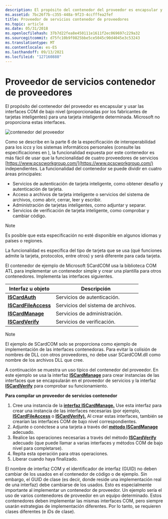 ```yaml
---
description: El propósito del contenedor del proveedor es encapsular y usar las interfaces COM de bajo nivel (proporcionadas por los fabricantes de tarjetas inteligentes) para una tarjeta inteligente determinada. Microsoft no proporciona estas interfaces.
ms.assetid: 7bc26f7b-c355-448a-9f23-4ccfffea2fef
title: Proveedor de servicios contenedor de proveedores
ms.topic: article
ms.date: 05/31/2018
ms.openlocfilehash: 37b7d22fea8e450111e1611f2ec069697c229a32
ms.sourcegitcommit: d75fc10b9f0825bbe5ce5045c90d4045e3c53243
ms.translationtype: MT
ms.contentlocale: es-ES
ms.lasthandoff: 09/13/2021
ms.locfileid: "127160888"
---
```

# <a name="vendor-wrapper-service-provider"></a>Proveedor de servicios contenedor de proveedores

El propósito del contenedor del proveedor es encapsular y usar las interfaces COM de bajo nivel (proporcionadas por los fabricantes de tarjetas inteligentes) para una tarjeta inteligente determinada. Microsoft no proporciona estas interfaces.

![contenedor del proveedor](images/scspart1.png)

Como se describe en la parte 6 de la especificación de interoperabilidad para los *iccs* y los sistemas informáticos personales (consulte las especificaciones en ), la funcionalidad expuesta por este contenedor es más fácil de usar que la funcionalidad de cuatro proveedores de servicios [https://www.pcscworkgroup.com/](https://www.pcscworkgroup.com/) independientes. La funcionalidad del contenedor se puede dividir en cuatro áreas principales:

-   Servicios de autenticación de tarjeta inteligente, como obtener desafío y autenticación de tarjeta.
-   Acceso a archivos de tarjeta inteligente o servicios del sistema de archivos, como abrir, cerrar, leer y escribir.
-   Administración de tarjetas inteligentes, como adjuntar y separar.
-   Servicios de verificación de tarjeta inteligente, como comprobar y cambiar código.

> [!Note]  
> Es posible que esta especificación no esté disponible en algunos idiomas y países o regiones.

 

La funcionalidad es específica del tipo de tarjeta que se usa (qué funciones admite la tarjeta, protocolos, entre otros) y será diferente para cada tarjeta.

El contenedor de ejemplo de Microsoft SCardCOM usa la biblioteca COM ATL para implementar un contenedor simple y crear una plantilla para otros contenedores. Implementa las interfaces siguientes.



| Interfaz u objeto                                     | Descripción                         |
|---------------------------------------------------------|-------------------------------------|
| [**ISCardAuth**](iscardauth.md)<br/>             | Servicios de autenticación.<br/> |
| [**ISCardFileAccess**](iscardfileaccess.md)<br/> | Servicios del sistema de archivos.<br/>    |
| [**ISCardManage**](iscardmanage.md)<br/>         | Servicios de administración.<br/>     |
| [**ISCardVerify**](iscardverify.md)<br/>         | Servicios de verificación.<br/>   |



 

> [!Note]  
> El ejemplo de SCardCOM solo se proporciona como ejemplo de implementación de las interfaces contenedoras. Para evitar la colisión de nombres de DLL con otros proveedores, no debe usar SCardCOM.dll como nombre de los archivos DLL que cree.

 

A continuación se muestra un uso típico del contenedor del proveedor. En este ejemplo se usa la interfaz [**ISCardManage**](iscardmanage.md) para crear instancias de las interfaces que se encapsularán en el proveedor de servicios y la interfaz [**ISCardVerify**](iscardverify.md) para comprobar su funcionamiento.

**Para compilar un proveedor de servicios contenedor**

1.  Cree una instancia de la [**interfaz ISCardManage.**](iscardmanage.md) Use esta interfaz para crear una instancia de las interfaces necesarias (por ejemplo, [**ISCardFileAccess**](iscardfileaccess.md) o [**ISCardVerify).**](iscardverify.md) Al crear estas interfaces, también se crearían las interfaces COM de bajo nivel correspondientes.
2.  Adjunte o conéctese a una tarjeta a través del [**método ISCardManage**](iscardmanage.md) adecuado.
3.  Realice las operaciones necesarias a través del método [**ISCardVerify**](iscardverify.md) adecuado (que puede llamar a varias interfaces y métodos COM de bajo nivel para completarse).
4.  Repita esta operación para otras operaciones.
5.  Liberar cuando haya finalizado.

El nombre de interfaz COM y el identificador de interfaz (GUID) no deben cambiar de los usados en el contenedor de código o de ejemplo. Sin embargo, el GUID de clase (es decir, donde reside una implementación real de una interfaz) debe cambiarse de los usados. Esto es especialmente importante al implementar un contenedor de proveedor. Un ejemplo sería el uso de varios contenedores de proveedor en un equipo determinado. Estos contenedores deben implementar las mismas interfaces COM, pero siempre usarán estrategias de implementación diferentes. Por lo tanto, se requieren clases diferentes (e iDs de clase).

 

 




